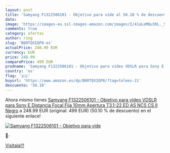 ```yaml
---
layout: post
title: 'Samyang F1322506101 - Objetivo para víde al 50.10 % de descuento'
date: 
image: 'https://images-eu.ssl-images-amazon.com/images/I/41aLoMQu30L._SL200_.jpg'
comments: true
category: ofertas
author: ring
slug: 'B00TQXIQP8-es'
actualPrice: 248.99 EUR
currency: EUR
price: 248.99
comparePrice: 499 EUR
prodname: 'Samyang F1322506101 - Objetivo para vídeo VDSLR para Sony E  Distancia Focal Fija 10mm  Apertura T3.1-22 ED AS NCS CS II   Negro'
country: 'es'
flag: '🇪🇸'
buyurl: 'https://www.amazon.es/dp/B00TQXIQP8/?tag=tolees-21'
descuento: '50.10'
---
```


Ahora mismo tienes [Samyang F1322506101 - Objetivo para vídeo VDSLR para Sony E  Distancia Focal Fija 10mm  Apertura T3.1-22 ED AS NCS CS II   Negro](https://www.amazon.es/dp/B00TQXIQP8/?tag=tolees-21) a 248.99 EUR (original: 499 EUR) (50.10 %  de descuento) en el siguiente enlace!

[![Samyang F1322506101 - Objetivo para víde](https://images-eu.ssl-images-amazon.com/images/I/41aLoMQu30L._SL200_.jpg)](https://www.amazon.es/dp/B00TQXIQP8/?tag=tolees-21)

🔎:


[Visítala!!!](https://www.amazon.es/dp/B00TQXIQP8/?tag=tolees-21)
